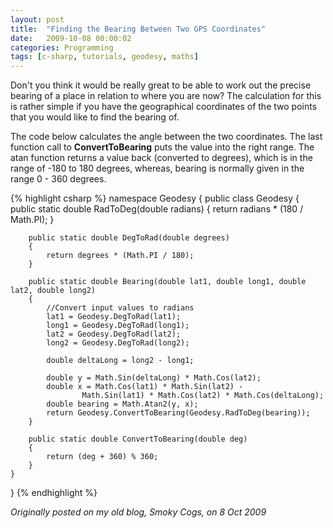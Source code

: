 ```yaml
---
layout: post
title:  "Finding the Bearing Between Two GPS Coordinates"
date:   2009-10-08 00:00:02
categories: Programming
tags: [c-sharp, tutorials, geodesy, maths]
---
```


Don't you think it would be really great to be able to work out the precise bearing of a place in relation to where you are now? The calculation for this is rather simple if you have the geographical coordinates of the two points that you would like to find the bearing of.

The code below calculates the angle between the two coordinates. The last function call to **ConvertToBearing** puts the value into the right range. The atan function returns a value back (converted to degrees), which is in the range of -180 to 180 degrees, whereas, bearing is normally given in the range 0 - 360 degrees.
<!--more-->

{% highlight csharp %}
namespace Geodesy
{
    public class Geodesy
    {
        public static double RadToDeg(double radians)
        {
            return radians * (180 / Math.PI);
        }

        public static double DegToRad(double degrees)
        {
            return degrees * (Math.PI / 180);
        }

        public static double Bearing(double lat1, double long1, double lat2, double long2)
        {
            //Convert input values to radians
            lat1 = Geodesy.DegToRad(lat1);
            long1 = Geodesy.DegToRad(long1);
            lat2 = Geodesy.DegToRad(lat2);
            long2 = Geodesy.DegToRad(long2);

            double deltaLong = long2 - long1;

            double y = Math.Sin(deltaLong) * Math.Cos(lat2);
            double x = Math.Cos(lat1) * Math.Sin(lat2) -
                    Math.Sin(lat1) * Math.Cos(lat2) * Math.Cos(deltaLong);
            double bearing = Math.Atan2(y, x);
            return Geodesy.ConvertToBearing(Geodesy.RadToDeg(bearing));
        }

        public static double ConvertToBearing(double deg)
        {
            return (deg + 360) % 360;
        }
    }
}
{% endhighlight %}

_Originally posted on my old blog, Smoky Cogs, on 8 Oct 2009_
